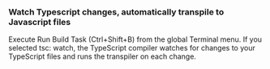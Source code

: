 ### Watch Typescript changes, automatically transpile to Javascript files
Execute Run Build Task (Ctrl+Shift+B) from the global Terminal menu.
If you selected tsc: watch, the TypeScript compiler watches for changes to your TypeScript files and runs the transpiler on each change.

